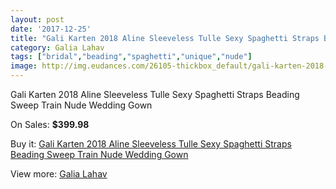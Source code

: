 ```yaml
---
layout: post
date: '2017-12-25'
title: "Gali Karten 2018 Aline Sleeveless Tulle Sexy Spaghetti Straps Beading Sweep Train Nude Wedding Gown"
category: Galia Lahav
tags: ["bridal","beading","spaghetti","unique","nude"]
image: http://img.eudances.com/26105-thickbox_default/gali-karten-2018-aline-sleeveless-tulle-sexy-spaghetti-straps-beading-sweep-train-nude-wedding-gown.jpg
---
```

Gali Karten 2018 Aline Sleeveless Tulle Sexy Spaghetti Straps Beading Sweep Train Nude Wedding Gown

On Sales: **$399.98**
<a href="https://www.eudances.com/en/galia-lahav/8757-gali-karten-2018-aline-sleeveless-tulle-sexy-spaghetti-straps-beading-sweep-train-nude-wedding-gown.html"><amp-img layout="responsive" width="600" height="600" src="//img.eudances.com/26105-thickbox_default/gali-karten-2018-aline-sleeveless-tulle-sexy-spaghetti-straps-beading-sweep-train-nude-wedding-gown.jpg" alt="Gali Karten 2018 Aline Sleeveless Tulle Sexy Spaghetti Straps Beading Sweep Train Nude Wedding Gown 0" /></a>
<a href="https://www.eudances.com/en/galia-lahav/8757-gali-karten-2018-aline-sleeveless-tulle-sexy-spaghetti-straps-beading-sweep-train-nude-wedding-gown.html"><amp-img layout="responsive" width="600" height="600" src="//img.eudances.com/26108-thickbox_default/gali-karten-2018-aline-sleeveless-tulle-sexy-spaghetti-straps-beading-sweep-train-nude-wedding-gown.jpg" alt="Gali Karten 2018 Aline Sleeveless Tulle Sexy Spaghetti Straps Beading Sweep Train Nude Wedding Gown 1" /></a>
<a href="https://www.eudances.com/en/galia-lahav/8757-gali-karten-2018-aline-sleeveless-tulle-sexy-spaghetti-straps-beading-sweep-train-nude-wedding-gown.html"><amp-img layout="responsive" width="600" height="600" src="//img.eudances.com/26107-thickbox_default/gali-karten-2018-aline-sleeveless-tulle-sexy-spaghetti-straps-beading-sweep-train-nude-wedding-gown.jpg" alt="Gali Karten 2018 Aline Sleeveless Tulle Sexy Spaghetti Straps Beading Sweep Train Nude Wedding Gown 2" /></a>
<a href="https://www.eudances.com/en/galia-lahav/8757-gali-karten-2018-aline-sleeveless-tulle-sexy-spaghetti-straps-beading-sweep-train-nude-wedding-gown.html"><amp-img layout="responsive" width="600" height="600" src="//img.eudances.com/26106-thickbox_default/gali-karten-2018-aline-sleeveless-tulle-sexy-spaghetti-straps-beading-sweep-train-nude-wedding-gown.jpg" alt="Gali Karten 2018 Aline Sleeveless Tulle Sexy Spaghetti Straps Beading Sweep Train Nude Wedding Gown 3" /></a>

Buy it: [Gali Karten 2018 Aline Sleeveless Tulle Sexy Spaghetti Straps Beading Sweep Train Nude Wedding Gown](https://www.eudances.com/en/galia-lahav/8757-gali-karten-2018-aline-sleeveless-tulle-sexy-spaghetti-straps-beading-sweep-train-nude-wedding-gown.html "Gali Karten 2018 Aline Sleeveless Tulle Sexy Spaghetti Straps Beading Sweep Train Nude Wedding Gown")

View more: [Galia Lahav](https://www.eudances.com/en/119-galia-lahav "Galia Lahav")